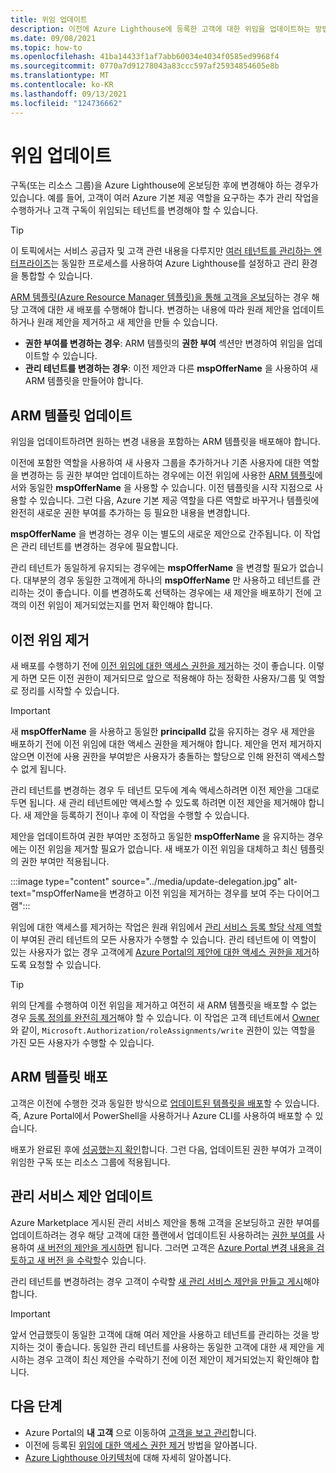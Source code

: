 ```yaml
---
title: 위임 업데이트
description: 이전에 Azure Lighthouse에 등록한 고객에 대한 위임을 업데이트하는 방법에 대해 알아봅니다.
ms.date: 09/08/2021
ms.topic: how-to
ms.openlocfilehash: 41ba14433f1af7abb60034e4034f0585ed9968f4
ms.sourcegitcommit: 0770a7d91278043a83ccc597af25934854605e8b
ms.translationtype: MT
ms.contentlocale: ko-KR
ms.lasthandoff: 09/13/2021
ms.locfileid: "124736662"
---
```

# <a name="update-a-delegation"></a>위임 업데이트

구독(또는 리소스 그룹)을 Azure Lighthouse에 온보딩한 후에 변경해야 하는 경우가 있습니다. 예를 들어, 고객이 여러 Azure 기본 제공 역할을 요구하는 추가 관리 작업을 수행하거나 고객 구독이 위임되는 테넌트를 변경해야 할 수 있습니다.

> [!TIP]
> 이 토픽에서는 서비스 공급자 및 고객 관련 내용을 다루지만 [여러 테넌트를 관리하는 엔터프라이즈](../concepts/enterprise.md)는 동일한 프로세스를 사용하여 Azure Lighthouse를 설정하고 관리 환경을 통합할 수 있습니다.

[ARM 템플릿(Azure Resource Manager 템플릿)을 통해 고객을 온보딩](onboard-customer.md)하는 경우 해당 고객에 대한 새 배포를 수행해야 합니다. 변경하는 내용에 따라 원래 제안을 업데이트하거나 원래 제안을 제거하고 새 제안을 만들 수 있습니다.

- **권한 부여를 변경하는 경우**: ARM 템플릿의 **권한 부여** 섹션만 변경하여 위임을 업데이트할 수 있습니다.
- **관리 테넌트를 변경하는 경우**: 이전 제안과 다른 **mspOfferName** 을 사용하여 새 ARM 템플릿을 만들어야 합니다.

## <a name="update-your-arm-template"></a>ARM 템플릿 업데이트

위임을 업데이트하려면 원하는 변경 내용을 포함하는 ARM 템플릿을 배포해야 합니다.

이전에 포함한 역할을 사용하여 새 사용자 그룹을 추가하거나 기존 사용자에 대한 역할을 변경하는 등 권한 부여만 업데이트하는 경우에는 이전 위임에 사용한 [ARM 템플릿](onboard-customer.md#create-an-azure-resource-manager-template)에서와 동일한 **mspOfferName** 을 사용할 수 있습니다. 이전 템플릿을 시작 지점으로 사용할 수 있습니다. 그런 다음, Azure 기본 제공 역할을 다른 역할로 바꾸거나 템플릿에 완전히 새로운 권한 부여를 추가하는 등 필요한 내용을 변경합니다.

**mspOfferName** 을 변경하는 경우 이는 별도의 새로운 제안으로 간주됩니다. 이 작업은 관리 테넌트를 변경하는 경우에 필요합니다.

관리 테넌트가 동일하게 유지되는 경우에는 **mspOfferName** 을 변경할 필요가 없습니다. 대부분의 경우 동일한 고객에게 하나의 **mspOfferName** 만 사용하고 테넌트를 관리하는 것이 좋습니다. 이를 변경하도록 선택하는 경우에는 새 제안을 배포하기 전에 고객의 이전 위임이 제거되었는지를 먼저 확인해야 합니다.

## <a name="remove-the-previous-delegation"></a>이전 위임 제거

새 배포를 수행하기 전에 [이전 위임에 대한 액세스 권한을 제거](remove-delegation.md)하는 것이 좋습니다. 이렇게 하면 모든 이전 권한이 제거되므로 앞으로 적용해야 하는 정확한 사용자/그룹 및 역할로 정리를 시작할 수 있습니다.

> [!IMPORTANT]
> 새 **mspOfferName** 을 사용하고 동일한 **principalId** 값을 유지하는 경우 새 제안을 배포하기 전에 이전 위임에 대한 액세스 권한을 제거해야 합니다. 제안을 먼저 제거하지 않으면 이전에 사용 권한을 부여받은 사용자가 충돌하는 할당으로 인해 완전히 액세스할 수 없게 됩니다.

관리 테넌트를 변경하는 경우 두 테넌트 모두에 계속 액세스하려면 이전 제안을 그대로 두면 됩니다. 새 관리 테넌트에만 액세스할 수 있도록 하려면 이전 제안을 제거해야 합니다. 새 제안을 등록하기 전이나 후에 이 작업을 수행할 수 있습니다.

제안을 업데이트하여 권한 부여만 조정하고 동일한 **mspOfferName** 을 유지하는 경우에는 이전 위임을 제거할 필요가 없습니다. 새 배포가 이전 위임을 대체하고 최신 템플릿의 권한 부여만 적용됩니다.

:::image type="content" source="../media/update-delegation.jpg" alt-text="mspOfferName을 변경하고 이전 위임을 제거하는 경우를 보여 주는 다이어그램":::

위임에 대한 액세스를 제거하는 작업은 원래 위임에서 [관리 서비스 등록 할당 삭제 역할](../../role-based-access-control/built-in-roles.md#managed-services-registration-assignment-delete-role)이 부여된 관리 테넌트의 모든 사용자가 수행할 수 있습니다. 관리 테넌트에 이 역할이 있는 사용자가 없는 경우 고객에게 [Azure Portal의 제안에 대한 액세스 권한을 제거](view-manage-service-providers.md#remove-service-provider-offers)하도록 요청할 수 있습니다.

> [!TIP]
> 위의 단계를 수행하여 이전 위임을 제거하고 여전히 새 ARM 템플릿을 배포할 수 없는 경우 [등록 정의를 완전히 제거](/powershell/module/az.managedservices/remove-azmanagedservicesdefinition)해야 할 수 있습니다. 이 작업은 고객 테넌트에서 [Owner](../../role-based-access-control/built-in-roles.md#owner)와 같이, `Microsoft.Authorization/roleAssignments/write` 권한이 있는 역할을 가진 모든 사용자가 수행할 수 있습니다.  

## <a name="deploy-the-arm-template"></a>ARM 템플릿 배포

고객은 이전에 수행한 것과 동일한 방식으로 [업데이트된 템플릿을 배포](onboard-customer.md#deploy-the-azure-resource-manager-template)할 수 있습니다. 즉, Azure Portal에서 PowerShell을 사용하거나 Azure CLI를 사용하여 배포할 수 있습니다.

배포가 완료된 후에 [성공했는지 확인](onboard-customer.md#confirm-successful-onboarding)합니다. 그런 다음, 업데이트된 권한 부여가 고객이 위임한 구독 또는 리소스 그룹에 적용됩니다.

## <a name="updating-managed-service-offers"></a>관리 서비스 제안 업데이트

Azure Marketplace 게시된 관리 서비스 제안을 통해 고객을 온보딩하고 권한 부여를 업데이트하려는 경우 해당 고객에 대한 플랜에서 업데이트된 사용하려는 [권한 부여를](../../marketplace/create-managed-service-offer-plans.md#authorizations) 사용하여 [새 버전의 제안을 게시하면](../../marketplace/update-existing-offer.md) 됩니다. 그러면 고객은 [Azure Portal 변경 내용을 검토하고 새 버전 을 수락할](view-manage-service-providers.md#update-service-provider-offers)수 있습니다.

관리 테넌트를 변경하려는 경우 고객이 수락할 [새 관리 서비스 제안을 만들고 게시](publish-managed-services-offers.md)해야 합니다.

> [!IMPORTANT]
> 앞서 언급했듯이 동일한 고객에 대해 여러 제안을 사용하고 테넌트를 관리하는 것을 방지하는 것이 좋습니다. 동일한 관리 테넌트를 사용하는 동일한 고객에 대한 새 제안을 게시하는 경우 고객이 최신 제안을 수락하기 전에 이전 제안이 제거되었는지 확인해야 합니다.

## <a name="next-steps"></a>다음 단계

- Azure Portal의 **내 고객** 으로 이동하여 [고객을 보고 관리](view-manage-customers.md)합니다.
- 이전에 등록된 [위임에 대한 액세스 권한 제거](remove-delegation.md) 방법을 알아봅니다.
- [Azure Lighthouse 아키텍처](../concepts/architecture.md)에 대해 자세히 알아봅니다.
